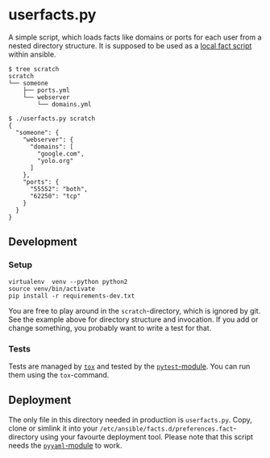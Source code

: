 # userfacts.py

A simple script, which loads facts like domains or ports for each user
from a nested directory structure. It is supposed to be used as a
[local fact script](http://docs.ansible.com/ansible/playbooks_variables.html#local-facts-facts-d)
within ansible.

```
$ tree scratch 
scratch
└── someone
    ├── ports.yml
    └── webserver
        └── domains.yml

$ ./userfacts.py scratch 
{
  "someone": {
    "webserver": {
      "domains": [
        "google.com", 
        "yolo.org"
      ]
    }, 
    "ports": {
      "55552": "both", 
      "62250": "tcp"
    }
  }
}
```

## Development

### Setup

```
virtualenv  venv --python python2
source venv/bin/activate
pip install -r requirements-dev.txt
```

You are free to play around in the `scratch`-directory, which is ignored
by git. See the example above for directory structure and invocation. If
you add or change something, you probably want to write a test for that.

### Tests

Tests are managed by [`tox`](https://tox.readthedocs.io) and tested by
the [`pytest`-module](http://doc.pytest.org). You can run them using the
`tox`-command.

## Deployment

The only file in this directory needed in production is `userfacts.py`.
Copy, clone or simlink it into your `/etc/ansible/facts.d/preferences.fact`-
directory using your favourte deployment tool. Please note that this
script needs the [`pyyaml`-module](http://pyyaml.org) to work.
